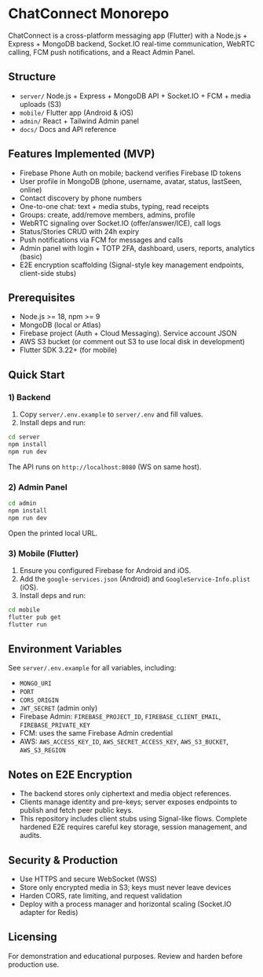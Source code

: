 # ChatConnect Monorepo

ChatConnect is a cross-platform messaging app (Flutter) with a Node.js + Express + MongoDB backend, Socket.IO real-time communication, WebRTC calling, FCM push notifications, and a React Admin Panel.

## Structure

- `server/` Node.js + Express + MongoDB API + Socket.IO + FCM + media uploads (S3)
- `mobile/` Flutter app (Android & iOS)
- `admin/` React + Tailwind Admin panel
- `docs/` Docs and API reference

## Features Implemented (MVP)

- Firebase Phone Auth on mobile; backend verifies Firebase ID tokens
- User profile in MongoDB (phone, username, avatar, status, lastSeen, online)
- Contact discovery by phone numbers
- One-to-one chat: text + media stubs, typing, read receipts
- Groups: create, add/remove members, admins, profile
- WebRTC signaling over Socket.IO (offer/answer/ICE), call logs
- Status/Stories CRUD with 24h expiry
- Push notifications via FCM for messages and calls
- Admin panel with login + TOTP 2FA, dashboard, users, reports, analytics (basic)
- E2E encryption scaffolding (Signal-style key management endpoints, client-side stubs)

## Prerequisites

- Node.js >= 18, npm >= 9
- MongoDB (local or Atlas)
- Firebase project (Auth + Cloud Messaging). Service account JSON
- AWS S3 bucket (or comment out S3 to use local disk in development)
- Flutter SDK 3.22+ (for mobile)

## Quick Start

### 1) Backend

1. Copy `server/.env.example` to `server/.env` and fill values.
2. Install deps and run:

```bash
cd server
npm install
npm run dev
```

The API runs on `http://localhost:8080` (WS on same host).

### 2) Admin Panel

```bash
cd admin
npm install
npm run dev
```

Open the printed local URL.

### 3) Mobile (Flutter)

1. Ensure you configured Firebase for Android and iOS.
2. Add the `google-services.json` (Android) and `GoogleService-Info.plist` (iOS).
3. Install deps and run:

```bash
cd mobile
flutter pub get
flutter run
```

## Environment Variables

See `server/.env.example` for all variables, including:

- `MONGO_URI`
- `PORT`
- `CORS_ORIGIN`
- `JWT_SECRET` (admin only)
- Firebase Admin: `FIREBASE_PROJECT_ID`, `FIREBASE_CLIENT_EMAIL`, `FIREBASE_PRIVATE_KEY`
- FCM: uses the same Firebase Admin credential
- AWS: `AWS_ACCESS_KEY_ID`, `AWS_SECRET_ACCESS_KEY`, `AWS_S3_BUCKET`, `AWS_S3_REGION`

## Notes on E2E Encryption

- The backend stores only ciphertext and media object references.
- Clients manage identity and pre-keys; server exposes endpoints to publish and fetch peer public keys.
- This repository includes client stubs using Signal-like flows. Complete hardened E2E requires careful key storage, session management, and audits.

## Security & Production

- Use HTTPS and secure WebSocket (WSS)
- Store only encrypted media in S3; keys must never leave devices
- Harden CORS, rate limiting, and request validation
- Deploy with a process manager and horizontal scaling (Socket.IO adapter for Redis)

## Licensing

For demonstration and educational purposes. Review and harden before production use.